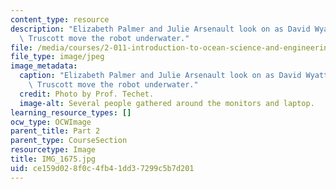 ```yaml
---
content_type: resource
description: "Elizabeth Palmer and Julie Arsenault look on as David Wyatt and Zo\xEB\
  \ Truscott move the robot underwater."
file: /media/courses/2-011-introduction-to-ocean-science-and-engineering-spring-2006/ce159d028f0c4fb41dd37299c5b7d201_IMG_1675.jpg
file_type: image/jpeg
image_metadata:
  caption: "Elizabeth Palmer and Julie Arsenault look on as David Wyatt and Zo\xEB\
    \ Truscott move the robot underwater."
  credit: Photo by Prof. Techet.
  image-alt: Several people gathered around the monitors and laptop.
learning_resource_types: []
ocw_type: OCWImage
parent_title: Part 2
parent_type: CourseSection
resourcetype: Image
title: IMG_1675.jpg
uid: ce159d02-8f0c-4fb4-1dd3-7299c5b7d201
---
```

